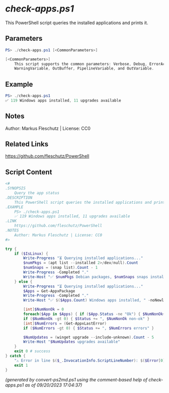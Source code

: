 *check-apps.ps1*
================

This PowerShell script queries the installed applications and prints it.

Parameters
----------
```powershell
PS> ./check-apps.ps1 [<CommonParameters>]

[<CommonParameters>]
    This script supports the common parameters: Verbose, Debug, ErrorAction, ErrorVariable, WarningAction, 
    WarningVariable, OutBuffer, PipelineVariable, and OutVariable.
```

Example
-------
```powershell
PS> ./check-apps.ps1
✅ 119 Windows apps installed, 11 upgrades available

```

Notes
-----
Author: Markus Fleschutz | License: CC0

Related Links
-------------
https://github.com/fleschutz/PowerShell

Script Content
--------------
```powershell
<#
.SYNOPSIS
	Query the app status
.DESCRIPTION
	This PowerShell script queries the installed applications and prints it.
.EXAMPLE
	PS> ./check-apps.ps1
	✅ 119 Windows apps installed, 11 upgrades available
.LINK
	https://github.com/fleschutz/PowerShell
.NOTES
	Author: Markus Fleschutz | License: CC0
#>

try {
	if ($IsLinux) {
		Write-Progress "⏳ Querying installed applications..."
		$numPkgs = (apt list --installed 2>/dev/null).Count
		$numSnaps = (snap list).Count - 1
		Write-Progress -Completed "."
		Write-Host "✅ $numPkgs Debian packages, $numSnaps snaps installed"
	} else {
		Write-Progress "⏳ Querying installed applications..."
		$Apps = Get-AppxPackage
		Write-Progress -Completed "."
		Write-Host "✅ $($Apps.Count) Windows apps installed, " -noNewline

		[int]$NumNonOk = 0
		foreach($App in $Apps) { if ($App.Status -ne "Ok") { $NumNonOk++ } }
		if ($NumNonOk -gt 0) { $Status += ", $NumNonOk non-ok" }
		[int]$NumErrors = (Get-AppxLastError)
		if ($NumErrors -gt 0) { $Status += ", $NumErrors errors" }

		$NumUpdates = (winget upgrade --include-unknown).Count - 5
		Write-Host "$NumUpdates upgrades available"
	}
	exit 0 # success
} catch {
	"⚠️ Error in line $($_.InvocationInfo.ScriptLineNumber): $($Error[0])"
	exit 1
}
```

*(generated by convert-ps2md.ps1 using the comment-based help of check-apps.ps1 as of 09/20/2023 17:04:37)*
